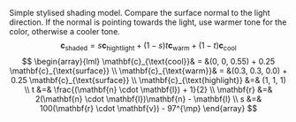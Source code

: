Simple stylised shading model. Compare the surface normal to the light direction. If the normal is pointing towards the light, use warmer tone for the color, otherwise a cooler tone.
$$
\mathbf{c}_{\text{shaded}} = s \mathbf{c}_{\text{hightlight}} + (1-s)t \mathbf{c}_{\text{warm}} + (1-t) \mathbf{c}_{\text{cool}}
$$
$$
\begin{array}{lml}
\mathbf{c}_{\text{cool}}& = &(0, 0, 0.55) + 0.25 \mathbf{c}_{\text{surface}} \\
\mathbf{c}_{\text{warm}}& = &(0.3, 0.3, 0.0) + 0.25 \mathbf{c}_{\text{surface}} \\
\mathbf{c}_{\text{highlight}} &=& (1, 1, 1) \\
t &=& \frac{(\mathbf{n} \cdot \mathbf{l}) + 1}{2} \\
\mathbf{r} &=& 2(\mathbf{n} \cdot \mathbf{l})\mathbf{n} - \mathbf{l} \\
s &=& 100(\mathbf{r} \cdot \mathbf{v}) - 97^{\mp}
\end{array}
$$
